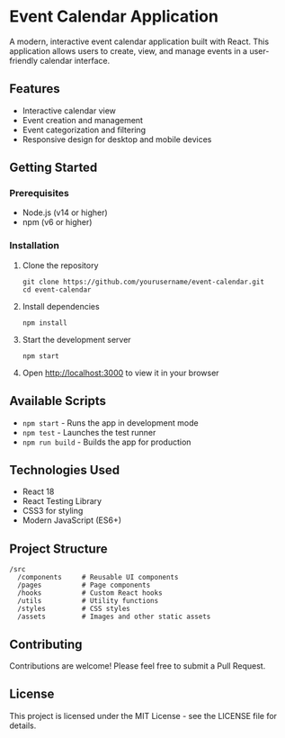 # Event Calendar Application

A modern, interactive event calendar application built with React. This application allows users to create, view, and manage events in a user-friendly calendar interface.

## Features

- Interactive calendar view
- Event creation and management
- Event categorization and filtering
- Responsive design for desktop and mobile devices

## Getting Started

### Prerequisites

- Node.js (v14 or higher)
- npm (v6 or higher)

### Installation

1. Clone the repository
   ```
   git clone https://github.com/yourusername/event-calendar.git
   cd event-calendar
   ```

2. Install dependencies
   ```
   npm install
   ```

3. Start the development server
   ```
   npm start
   ```

4. Open [http://localhost:3000](http://localhost:3000) to view it in your browser

## Available Scripts

- `npm start` - Runs the app in development mode
- `npm test` - Launches the test runner
- `npm run build` - Builds the app for production

## Technologies Used

- React 18
- React Testing Library
- CSS3 for styling
- Modern JavaScript (ES6+)

## Project Structure

```
/src
  /components     # Reusable UI components
  /pages          # Page components
  /hooks          # Custom React hooks
  /utils          # Utility functions
  /styles         # CSS styles
  /assets         # Images and other static assets
```

## Contributing

Contributions are welcome! Please feel free to submit a Pull Request.

## License

This project is licensed under the MIT License - see the LICENSE file for details.
